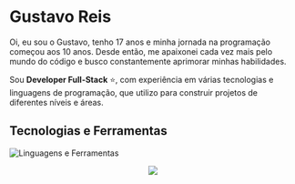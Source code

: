 # Gustavo Reis

Oi, eu sou o Gustavo, tenho 17 anos e minha jornada na programação começou aos 10 anos. Desde então, me apaixonei cada vez mais pelo mundo do código e busco constantemente aprimorar minhas habilidades.

Sou **Developer Full-Stack** ⭐, com experiência em várias tecnologias e linguagens de programação, que utilizo para construir projetos de diferentes níveis e áreas.

## Tecnologias e Ferramentas


![Linguagens e Ferramentas](https://skillicons.dev/icons?i=js,html,css,git,typescript,discord,python,nodejs,mysql,mongodb,lua,java,vscode,react,express,sqlite)

<p align="center">
  <img src="https://github-readme-stats.vercel.app/api?username=ReisDev-Ware&count_private=true&hide_border=true&border_radius=5&show_icons=true&theme=algolia&include_all_commits=false&bg_color=50,477bff,e047ff&text_color=ffffff&title_color=ffffff" />
</p>
